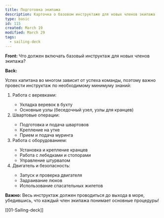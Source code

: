 ```yaml
---
title: Подготовка экипажа
description: Карточка о базовом инструктаже для новых членов экипажа
type: basic
id: 115
created: March 19
modified: March 29
tags:
  - sailing-deck
---
```

**Front:**
Что должен включать базовый инструктаж для новых членов экипажа?

**Back:**
<p>Успех капитана во многом зависит от успеха команды, поэтому важно провести инструктаж по необходимому минимуму знаний:</p>

<ol>
  <li>Работа с веревками:</li>
    <ul>
      <li>Укладка веревок в бухту</li>
      <li>Основные узлы (беседочный узел, узлы для кранцев)</li>
    </ul>

  <li>Швартовые операции:</li>
    <ul>
      <li>Подготовка и подача швартовов</li>
      <li>Крепление на утке</li>
      <li>Прием и подача муринга</li>
    </ul>

  <li>Работа с оборудованием:</li>
    <ul>
      <li>Установка и крепление кранцев</li>
      <li>Работа с лебедками и стопорами</li>
      <li>Управление штурвалом</li>
    </ul>

  <li>Двигатель и безопасность:</li>
    <ul>
      <li>Запуск и проверка двигателя</li>
      <li>Задраивание люков</li>
      <li>Использование спасательных жилетов</li>
    </ul>
</ol>

<p><strong>Важно:</strong> Весь инструктаж должен проводиться до выхода в море, убедившись, что каждый член экипажа понимает основные процедуры!</p>
[[01-Sailing-deck]]